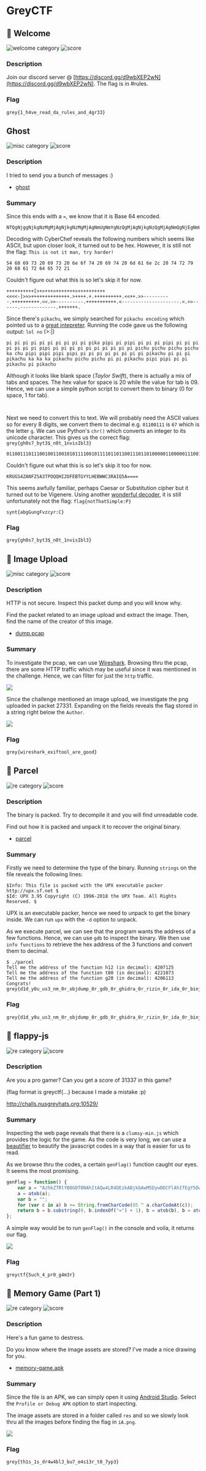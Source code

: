 # GreyCTF

## 🍭 Welcome

![welcome category](https://img.shields.io/badge/category-welcome-lightgrey.svg)
![score](https://img.shields.io/badge/score-50-blue.svg)

### Description
Join our discord server @ [https://discord.gg/d9wbXEP2wN](https://discord.gg/d9wbXEP2wN).
The flag is in #rules.

### Flag
```
grey{1_h4ve_read_da_rules_and_4gr33}
```

## Ghost

![misc category](https://img.shields.io/badge/category-misc-lightgrey.svg)
![score](https://img.shields.io/badge/score-50-blue.svg)

### Description
I tried to send you a bunch of messages :)

- [ghost](files/ghost)

### Summary
Since this ends with a `=`, we know that it is Base 64 encoded.
```
NTQgNjggNjkgNzMgMjAgNjkgNzMgMjAgNmUgNmYgNzQgMjAgNjkgNzQgMjAgNmQgNjEgNmUgMmMgMjAgNzQgNzIgNzkgMjAgNjggNjEgNzIgNjQgNjUgNzIgMjE=
```

Decoding with CyberChef reveals the following numbers which seems like ASCII, but upon closer look, it turned out to be hex. However, it is still not the flag: `This is not it man, try harder!`
```
54 68 69 73 20 69 73 20 6e 6f 74 20 69 74 20 6d 61 6e 2c 20 74 72 79 20 68 61 72 64 65 72 21
```

Couldn't figure out what this is so let's skip it for now.
```
++++++++++[>+>+++>+++++++>++++++++++<<<<-]>>>++++++++++++++.>++++.+.++++++++++.<<++.>>----------.++++++++++.<<.>>----------.+++++++++++.<---------------------.<.>>------.-------------.+++++++.
```

Since there's `pikachu`, we simply searched for `pikachu encoding` which pointed us to a [great intepreter](https://www.dcode.fr/pikalang-language). Running the code gave us the following output: `lol no` (>:|)
```
pi pi pi pi pi pi pi pi pi pi pika pipi pi pipi pi pi pi pipi pi pi pi pi pi pi pi pipi pi pi pi pi pi pi pi pi pi pi pichu pichu pichu pichu ka chu pipi pipi pipi pipi pi pi pi pi pi pi pi pi pikachu pi pi pi pikachu ka ka ka pikachu pichu pichu pi pi pikachu pipi pipi pi pi pikachu pi pikachu
```

Although it looks like blank space (*Taylor Swift*), there is actually a mix of tabs and spaces. The hex value for space is 20 while the value for tab is 09. Hence, we can use a simple python script to convert them to binary (0 for space, 1 for tab).
```
 		  			 			  	  		  	 	 				  	 				 		 		  			 		 	     		     			  		  		 			 	 					 		   	  				  	 			 	    		  		  	  	   	 					 		 			   		     			 	   	 					  		   	 		 			  			 		  		 	  	 			  		 	  	  	 		   	  		 		    		  		 					 	
```

Next we need to convert this to text. We will probably need the ASCII values so for every 8 digits, we convert them to decimal e.g. `01100111` is `67` which is the letter `g`. We can use Python's `chr()` which converts an integer to its unicode character. This gives us the correct flag: `grey{gh0s7_byt3$_n0t_1nvisIbl3}`
```
01100111011100100110010101111001011110110110011101101000001100000111001100110111010111110110001001111001011101000011001100100100010111110110111000110000011101000101111100110001011011100111011001101001011100110100100101100010011011000011001101111101
```

Couldn't figure out what this is so let's skip it too for now.
```
KRUGS4ZANFZSA3TPOQQHI2DFEBTGYYLHEBWWC3RAIQ5A====
```

This seems awfully familiar, perhaps Caesar or Substitution cipher but it turned out to be Vigenere. Using another [wonderful decoder](https://www.dcode.fr/vigenere-cipher), it is still unfortunately not the flag: `flag{notThatSimple:P}`
```
synt{abgGungFvzcyr:C}
```

### Flag
```
grey{gh0s7_byt3$_n0t_1nvisIbl3}
```

## 🍭 Image Upload

![misc category](https://img.shields.io/badge/category-misc-lightgrey.svg)
![score](https://img.shields.io/badge/score-50-blue.svg)

### Description

HTTP is not secure. Inspect this packet dump and you will know why.

Find the packet related to an image upload and extract the image. Then, find the name of the creator of this image.

- [dump.pcap](files/dump.pcap)

### Summary
To investigate the pcap, we can use [Wireshark](https://www.wireshark.org/download.html). Browsing thru the pcap, there are some HTTP traffic which may be useful since it was mentioned in the challenge. Hence, we can filter for just the `http` traffic.

![](img/upload1.png)

Since the challenge mentioned an image upload, we investigate the png uploaded in packet 27331. Expanding on the fields reveals the flag stored in a string right below the `Author`.

![](img/upload2.png)


### Flag
```
grey{wireshark_exiftool_are_good}
```

## 🍭 Parcel

![re category](https://img.shields.io/badge/category-re-lightgrey.svg)
![score](https://img.shields.io/badge/score-50-blue.svg)

### Description
The binary is packed. Try to decompile it and you will find unreadable code.

Find out how it is packed and unpack it to recover the original binary.

- [parcel](files/p)

### Summary
Firstly we need to determine the type of the binary. Running `strings` on the file reveals the following lines:
```
$Info: This file is packed with the UPX executable packer http://upx.sf.net $
$Id: UPX 3.95 Copyright (C) 1996-2018 the UPX Team. All Rights Reserved. $
```

UPX is an executable packer, hence we need to unpack to get the binary inside. We can run `upx` with the `-d` option to unpack.

As we execute parcel, we can see that the program wants the address of a few functions. Hence, we can use `gdb` to inspect the binary. We then use `info functions` to retrieve the hex address of the 3 functions and convert them to decimal.
```
$ ./parcel 
Tell me the address of the function h12 (in decimal): 4207125
Tell me the address of the function t80 (in decimal): 4221073
Tell me the address of the function g20 (in decimal): 4206113
Congrats! grey{d1d_y0u_us3_nm_0r_objdump_0r_gdb_0r_ghidra_0r_rizin_0r_ida_0r_binja?}
```

### Flag
```
grey{d1d_y0u_us3_nm_0r_objdump_0r_gdb_0r_ghidra_0r_rizin_0r_ida_0r_binja?}
```

## 🍭 flappy-js

![re category](https://img.shields.io/badge/category-re-lightgrey.svg)
![score](https://img.shields.io/badge/score-50-blue.svg)

### Description
Are you a pro gamer? Can you get a score of 31337 in this game?

(flag format is greyctf{...} because I made a mistake :p)

http://challs.nusgreyhats.org:10529/

### Summary
Inspecting the web page reveals that there is a `clumsy-min.js` which provides the logic for the game. As the code is very long, we can use a [beautifier](https://beautifier.io/) to beautify the javascript codes in a way that is easier for us to read.

As we browse thru the codes, a certain `genFlag()` function caught our eyes. It seems the most promising.
```javascript
genFlag = function() {
    var a = "AzhkZTRlYB0GDT0NAhItAQw4LR4DEzkABjkbAwM5DywDOCFlAhIfEgY5DwMDZgQiAxETNDZkGyYPEzEbAz4lDAIDDz4HZWAmAjsfPAc5Dw0DPx87MDkxAg8RBz4YEQMsAQMDAjQSAyQEAT5o";
    a = atob(a);
    var b = "";
    for (var c in a) b += String.fromCharCode(85 ^ a.charCodeAt(c));
    return b = b.substring(0, b.indexOf("=") + 1), b = atob(b), b = atob(b), b = atob(b), b = atob(b), b = atob(b), b = atob(b)
};
```

A simple way would be to run `genFlag()` in the console and voila, it returns our flag.

![](img/flappy-js.png)

### Flag
```
greyctf{5uch_4_pr0_g4m3r}
```

## 🍭 Memory Game (Part 1)

![re category](https://img.shields.io/badge/category-re-lightgrey.svg)
![score](https://img.shields.io/badge/score-50-blue.svg)

### Description
Here's a fun game to destress.

Do you know where the image assets are stored? I've made a nice drawing for you.

- [memory-game.apk](files/memory-game.apk)

### Summary
Since the file is an APK, we can simply open it using [Android Studio](https://developer.android.com/studio). Select the `Profile or Debug APK` option to start inspecting.

The image assets are stored in a folder called `res` and so we slowly look thru all the images before finding the flag in `iA.png`.

![](img/memory1.png)

### Flag
```
grey{th1s_1s_dr4w4bl3_bu7_e4s13r_t0_7yp3}
```

